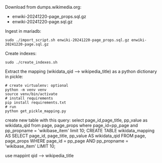 Download from dumps.wikimedia.org:
- enwiki-20241220-page_props.sql.gz
- enwiki-20241220-page.sql.gz

Ingest in mariadb:
```
sudo ./import_script.sh enwiki-20241220-page_props.sql.gz enwiki-20241220-page.sql.gz
```

Create indexes:
```
sudo ./create_indexes.sh
```

Extract the mapping (wikidata_qid --> wikipedia_title) as a python dictionary in pickle:
```
# create virtualenv: optional
python -m venv venv
source venv/bin/activate
# install requirements
pip install requirements.txt
# run
python get_pickle_mapping.py
```


create new table with this query: select page_id,page_title, pp_value as wikidata_qid from page, page_props where page_id=pp_page and pp_propname = 'wikibase_item' limit 10;
CREATE TABLE wikidata_mapping AS
SELECT page_id, page_title, pp_value AS wikidata_qid
FROM page, page_props
WHERE page_id = pp_page AND pp_propname = 'wikibase_item'
LIMIT 10;


use mappint qid --> wikipedia_title
